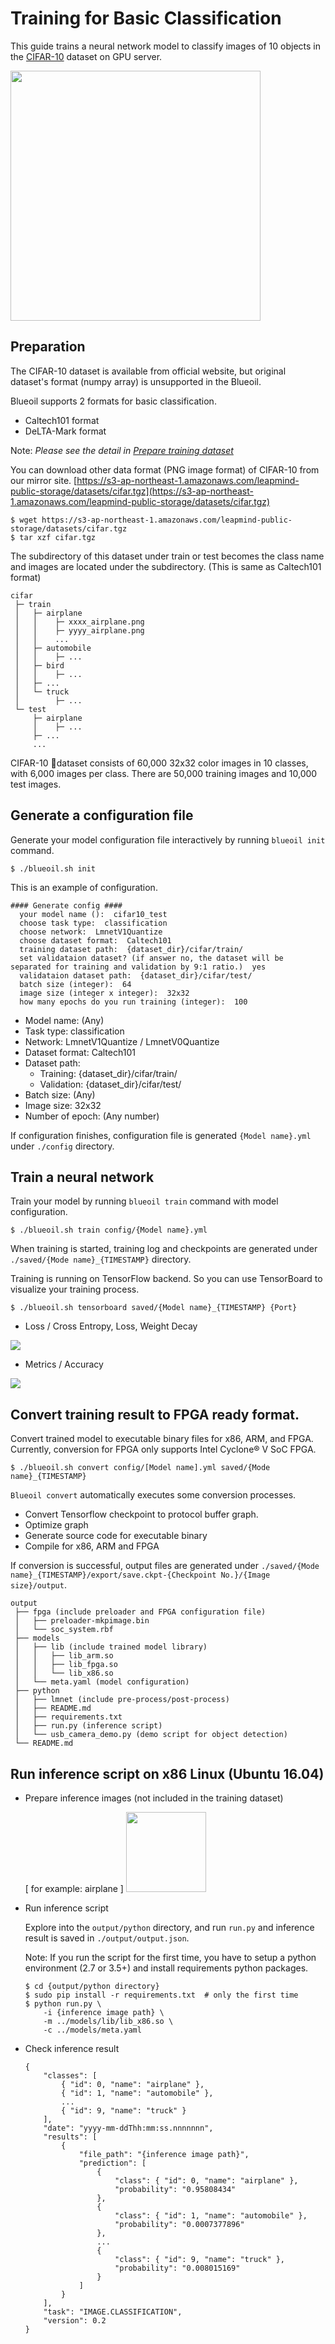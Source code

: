 # Training for Basic Classification

This guide trains a neural network model to classify images of 10 objects in the [CIFAR-10](https://www.cs.toronto.edu/~kriz/cifar.html) dataset on GPU server.

<img src="../_static/cifar10.png" width="400">

## Preparation

The CIFAR-10 dataset is available from official website, but original dataset's format (numpy array) is unsupported in the Blueoil.

Blueoil supports 2 formats for basic classification.

- Caltech101 format
- DeLTA-Mark format

Note: *Please see the detail in <a href="../usage/dataset.html">Prepare training dataset</a>*


You can download other data format (PNG image format) of CIFAR-10 from our mirror site.
[https://s3-ap-northeast-1.amazonaws.com/leapmind-public-storage/datasets/cifar.tgz](https://s3-ap-northeast-1.amazonaws.com/leapmind-public-storage/datasets/cifar.tgz)

    $ wget https://s3-ap-northeast-1.amazonaws.com/leapmind-public-storage/datasets/cifar.tgz
    $ tar xzf cifar.tgz

The subdirectory of this dataset under train or test becomes the class name and images are located under the subdirectory. (This is same as Caltech101 format)
```
cifar
 ├─ train
 │   ├─ airplane
 │   │    ├─ xxxx_airplane.png
 │   │    ├─ yyyy_airplane.png
 │   │    ...
 │   ├─ automobile
 │   │    ├─ ...
 │   ├─ bird
 │   │    ├─ ...
 │   ├─ ...
 │   └─ truck
 │        ├─ ...
 └─ test
     ├─ airplane
     │    ├─ ...
     ├─ ...
     ...
```

CIFAR-10 dataset consists of 60,000 32x32 color images in 10 classes, with 6,000 images per class. There are 50,000 training images and 10,000 test images.

## Generate a configuration file

Generate your model configuration file interactively by running `blueoil init` command.

    $ ./blueoil.sh init

This is an example of configuration.

```
#### Generate config ####
  your model name ():  cifar10_test
  choose task type:  classification
  choose network:  LmnetV1Quantize
  choose dataset format:  Caltech101
  training dataset path:  {dataset_dir}/cifar/train/
  set validataion dataset? (if answer no, the dataset will be separated for training and validation by 9:1 ratio.)  yes
  validataion dataset path:  {dataset_dir}/cifar/test/
  batch size (integer):  64
  image size (integer x integer):  32x32
  how many epochs do you run training (integer):  100
```

- Model name: (Any)
- Task type: classification
- Network: LmnetV1Quantize / LmnetV0Quantize
- Dataset format: Caltech101
- Dataset path:
    - Training: {dataset_dir}/cifar/train/
    - Validation: {dataset_dir}/cifar/test/
- Batch size: (Any)
- Image size: 32x32
- Number of epoch: (Any number)

If configuration finishes, configuration file is generated `{Model name}.yml` under `./config` directory.

## Train a neural network

Train your model by running `blueoil train` command with model configuration.

    $ ./blueoil.sh train config/{Model name}.yml

When training is started, training log and checkpoints are generated under `./saved/{Mode name}_{TIMESTAMP}` directory.

Training is running on TensorFlow backend. So you can use TensorBoard to visualize your training process.

    $ ./blueoil.sh tensorboard saved/{Model name}_{TIMESTAMP} {Port}

- Loss / Cross Entropy, Loss, Weight Decay
<img src="../_static/train_loss.png">


- Metrics / Accuracy
<img src="../_static/train_metrics.png">

## Convert training result to FPGA ready format.

Convert trained model to executable binary files for x86, ARM, and FPGA.
Currently, conversion for FPGA only supports Intel Cyclone® V SoC FPGA.

    $ ./blueoil.sh convert config/[Model name].yml saved/{Mode name}_{TIMESTAMP}

`Blueoil convert` automatically executes some conversion processes.
- Convert Tensorflow checkpoint to protocol buffer graph.
- Optimize graph
- Generate source code for executable binary
- Compile for x86, ARM and FPGA

If conversion is successful, output files are generated under `./saved/{Mode name}_{TIMESTAMP}/export/save.ckpt-{Checkpoint No.}/{Image size}/output`.

```
output
 ├── fpga (include preloader and FPGA configuration file)
 │   ├── preloader-mkpimage.bin
 │   └── soc_system.rbf
 ├── models
 │   ├── lib (include trained model library)
 │   │   ├── lib_arm.so
 │   │   ├── lib_fpga.so
 │   │   └── lib_x86.so
 │   └── meta.yaml (model configuration)
 ├── python
 │   ├── lmnet (include pre-process/post-process)
 │   ├── README.md
 │   ├── requirements.txt
 │   ├── run.py (inference script)
 │   └── usb_camera_demo.py (demo script for object detection)
 └── README.md
```

## Run inference script on x86 Linux (Ubuntu 16.04)

- Prepare inference images (not included in the training dataset)

    [ for example: airplane ]
    <img src="../_static/airplane.png" width=128>


- Run inference script

    Explore into the `output/python` directory, and
    run `run.py` and inference result is saved in `./output/output.json`.

    Note: If you run the script for the first time, you have to setup a python environment (2.7 or 3.5+) and install requirements python packages.

      $ cd {output/python directory}
      $ sudo pip install -r requirements.txt  # only the first time
      $ python run.py \
          -i {inference image path} \
          -m ../models/lib/lib_x86.so \
          -c ../models/meta.yaml

- Check inference result

      {
          "classes": [
              { "id": 0, "name": "airplane" },
              { "id": 1, "name": "automobile" },
              ...
              { "id": 9, "name": "truck" }
          ],
          "date": "yyyy-mm-ddThh:mm:ss.nnnnnnn",
          "results": [
              {
                  "file_path": "{inference image path}",
                  "prediction": [
                      {
                          "class": { "id": 0, "name": "airplane" },
                          "probability": "0.95808434"
                      },
                      {
                          "class": { "id": 1, "name": "automobile" },
                          "probability": "0.0007377896"
                      },
                      ...
                      {
                          "class": { "id": 9, "name": "truck" },
                          "probability": "0.008015169"
                      }
                  ]
              }
          ],
          "task": "IMAGE.CLASSIFICATION",
          "version": 0.2
      }
